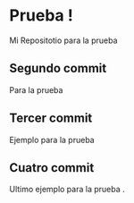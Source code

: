 # Prueba !
Mi Repositotio para la prueba

## Segundo commit

Para la prueba

## Tercer commit

Ejemplo para la prueba

## Cuatro commit

Ultimo ejemplo para la prueba .